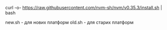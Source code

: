 
curl -o- https://raw.githubusercontent.com/nvm-sh/nvm/v0.35.3/install.sh | bash

new.sh  - для нових платформ
old.sh  - для старих платформ